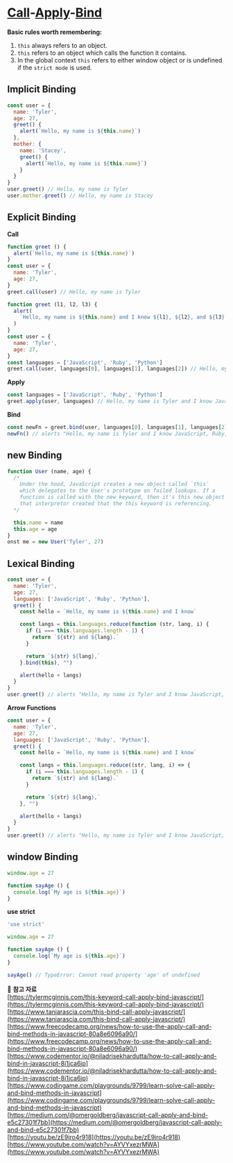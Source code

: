 # [Call](https://developer.mozilla.org/en-US/docs/Web/JavaScript/Reference/Global_Objects/Function/call)-[Apply](https://developer.mozilla.org/en-US/docs/Web/JavaScript/Reference/Global_Objects/Function/apply)-[Bind](https://developer.mozilla.org/en-US/docs/Web/JavaScript/Reference/Global_objects/Function/bind)

**Basic rules worth remembering:**
1. `this` always refers to an object.
2. `this` refers to an object which calls the function it contains.
3. In the global context `this` refers to either window object or is undefined if the `strict mode` is used.


## Implicit Binding

```javascript
const user = {
  name: 'Tyler',
  age: 27,
  greet() {
    alert(`Hello, my name is ${this.name}`)
  },
  mother: {
    name: 'Stacey',
    greet() {
      alert(`Hello, my name is ${this.name}`)
    }
  }
}
user.greet() // Hello, my name is Tyler
user.mother.greet() // Hello, my name is Stacey
```

## Explicit Binding

**Call**
```javascript
function greet () {
  alert(`Hello, my name is ${this.name}`)
}
const user = {
  name: 'Tyler',
  age: 27,
}
greet.call(user) // Hello, my name is Tyler
```

```javascript
function greet (l1, l2, l3) {
  alert(
    `Hello, my name is ${this.name} and I know ${l1}, ${l2}, and ${l3}`
  )
}
const user = {
  name: 'Tyler',
  age: 27,
}
const languages = ['JavaScript', 'Ruby', 'Python']
greet.call(user, languages[0], languages[1], languages[2]) // Hello, my name is Tyler and I know JavaScript, Ruby, and Python
```

**Apply**
```javascript
const languages = ['JavaScript', 'Ruby', 'Python']
greet.apply(user, languages) // Hello, my name is Tyler and I know JavaScript, Ruby, and Python
```

**Bind**
```javascript 
const newFn = greet.bind(user, languages[0], languages[1], languages[2])
newFn() // alerts "Hello, my name is Tyler and I know JavaScript, Ruby, and Python"
```

## new Binding
```javascript
function User (name, age) {
  /*
    Under the hood, JavaScript creates a new object called `this`
    which delegates to the User's prototype on failed lookups. If a
    function is called with the new keyword, then it's this new object
    that interpretor created that the this keyword is referencing.
  */

  this.name = name
  this.age = age
}
onst me = new User('Tyler', 27)
```

## Lexical Binding
```javascript
const user = {
  name: 'Tyler',
  age: 27,
  languages: ['JavaScript', 'Ruby', 'Python'],
  greet() {
    const hello = `Hello, my name is ${this.name} and I know`

    const langs = this.languages.reduce(function (str, lang, i) {
      if (i === this.languages.length - 1) {
        return `${str} and ${lang}.`
      }

      return `${str} ${lang},`
    }.bind(this), "")

    alert(hello + langs)
  }
}
user.greet() // alerts "Hello, my name is Tyler and I know JavaScript, Ruby, and Python"
```
**Arrow Functions**
```javascript 
const user = {
  name: 'Tyler',
  age: 27,
  languages: ['JavaScript', 'Ruby', 'Python'],
  greet() {
    const hello = `Hello, my name is ${this.name} and I know`

    const langs = this.languages.reduce((str, lang, i) => {
      if (i === this.languages.length - 1) {
        return `${str} and ${lang}.`
      }

      return `${str} ${lang},`
    }, "")

    alert(hello + langs)
  }
}
user.greet() // alerts "Hello, my name is Tyler and I know JavaScript, Ruby, and Python"
```

## window Binding
```javascript
window.age = 27

function sayAge () {
  console.log(`My age is ${this.age}`)
}
```
**use strict**
```javascript
'use strict'

window.age = 27

function sayAge () {
  console.log(`My age is ${this.age}`)
}

sayAge() // TypeError: Cannot read property 'age' of undefined
```
:memo: **참고 자료**   
[https://tylermcginnis.com/this-keyword-call-apply-bind-javascript/](https://tylermcginnis.com/this-keyword-call-apply-bind-javascript/)   
[https://www.taniarascia.com/this-bind-call-apply-javascript/](https://www.taniarascia.com/this-bind-call-apply-javascript/)
[https://www.freecodecamp.org/news/how-to-use-the-apply-call-and-bind-methods-in-javascript-80a8e6096a90/](https://www.freecodecamp.org/news/how-to-use-the-apply-call-and-bind-methods-in-javascript-80a8e6096a90/)   
[https://www.codementor.io/@niladrisekhardutta/how-to-call-apply-and-bind-in-javascript-8i1jca6jp](https://www.codementor.io/@niladrisekhardutta/how-to-call-apply-and-bind-in-javascript-8i1jca6jp)
[https://www.codingame.com/playgrounds/9799/learn-solve-call-apply-and-bind-methods-in-javascript](https://www.codingame.com/playgrounds/9799/learn-solve-call-apply-and-bind-methods-in-javascript)   
[https://medium.com/@omergoldberg/javascript-call-apply-and-bind-e5c27301f7bb](https://medium.com/@omergoldberg/javascript-call-apply-and-bind-e5c27301f7bb)   
[https://youtu.be/zE9iro4r918](https://youtu.be/zE9iro4r918)   
[https://www.youtube.com/watch?v=AYVYxezrMWA](https://www.youtube.com/watch?v=AYVYxezrMWA)   
